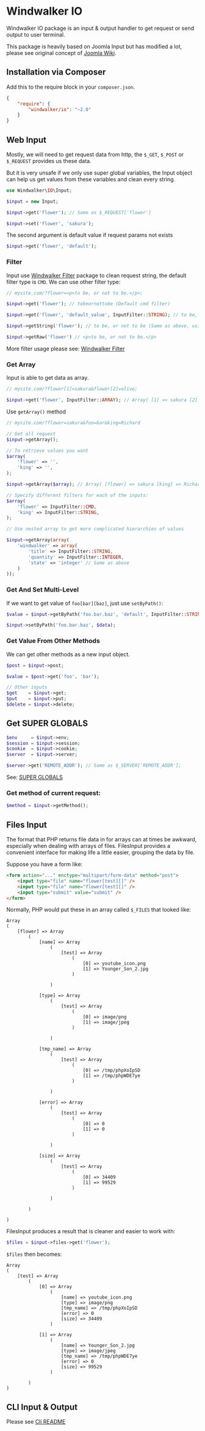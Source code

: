 # Windwalker IO

Windwalker IO package is an input & output handler to get request or send output to user terminal.

This package is heavily based on Joomla Input but has modified a lot, please see original concept of [Joomla Wiki](http://docs.joomla.org/Retrieving_request_data_using_JInput).   

## Installation via Composer

Add this to the require block in your `composer.json`.

``` json
{
    "require": {
        "windwalker/io": "~2.0"
    }
}
```

## Web Input

Mostly, we will need to get request data from http, the `$_GET`, `$_POST` or `$_REQUEST` provides us these data.

But it is very unsafe if we only use super global variables, the Input object can help us get values from these variables and clean every string.
  
``` php
use Windwalker\IO\Input;

$input = new Input;

$input->get('flower'); // Same as $_REQUEST['flower']

$input->set('flower', 'sakura');
```

The second argument is default value if request params not exists

``` php
$input->get('flower', 'default');
```

### Filter

Input use [Windwalker Filter](https://github.com/ventoviro/windwalker-filter) package to clean request string, the default filter type is `CMD`.
We can use other filter type:

``` php
// mysite.com/?flower=<p>to be, or not to be.</p>;

$input->get('flower'); // tobeornottobe (Default cmd filter)

$input->get('flower', 'default_value', InputFilter::STRING); // to be, or not to be

$input->getString('flower'); // to be, or not to be (Same as above, using magic method)

$input->getRaw('flower') // <p>to be, or not to be.</p>
```

More filter usage please see: [Windwalker Filter](https://github.com/ventoviro/windwalker-filter)

### Get Array

Input is able to get data as array. 

``` php
// mysite.com/?flower[1]=sakura&flower[2]=olive;

$input->get('flower', InputFilter::ARRAY); // Array( [1] => sakura [2] => olive)
```

Use `getArray()` method

``` php
// mysite.com/?flower=sakura&foo=bar&king=Richard

// Get all request
$input->getArray();

// To retrieve values you want
$array(
    'flower' => '',
    'king' => '',
);

$input->getArray($array); // Array( [flower] => sakura [king] => Richard)

// Specify different filters for each of the inputs:
$array(
    'flower' => InputFilter::CMD,
    'king' => InputFilter::STRING,
);

// Use nested array to get more complicated hierarchies of values

$input->getArray(array(
    'windwalker' => array(
        'title' => InputFilter::STRING,
        'quantity' => InputFilter::INTEGER,
        'state' => 'integer' // Same as above
    )
));
```

### Get And Set Multi-Level

If we want to get value of `foo[bar][baz]`, just use `setByPath()`:

``` php
$value = $input->getByPath('foo.bar.baz', 'default', InputFilter::STRING);

$input->setByPath('foo.bar.baz', $data);
```

### Get Value From Other Methods

We can get other methods as a new input object.

``` php
$post = $input->post;

$value = $post->get('foo', 'bar');

// Other inputs
$get    = $input->get;
$put    = $input->put;
$delete = $input->delete;
```

## Get SUPER GLOBALS

``` php
$env     = $input->env;
$session = $input->session;
$cookie  = $input->cookie;
$server  = $input->server;

$server->get('REMOTE_ADDR'); // Same as $_SERVER['REMOTE_ADDR'];
```

See: [SUPER GLOBALS](http://php.net/manual/en/language.variables.superglobals.php)

### Get method of current request:

``` php
$method = $input->getMethod();
```

## Files Input

The format that PHP returns file data in for arrays can at times be awkward, especially when dealing with arrays of files. 
FilesInput provides a convenient interface for making life a little easier, grouping the data by file.

Suppose you have a form like:

``` html
<form action="..." enctype="multipart/form-data" method="post">
    <input type="file" name="flower[test][]" />
    <input type="file" name="flower[test][]" />
    <input type="submit" value="submit" />
</form>
```

Normally, PHP would put these in an array called `$_FILES` that looked like:

```
Array
(
    [flower] => Array
        (
            [name] => Array
                (
                    [test] => Array
                        (
                            [0] => youtube_icon.png
                            [1] => Younger_Son_2.jpg
                        )

                )

            [type] => Array
                (
                    [test] => Array
                        (
                            [0] => image/png
                            [1] => image/jpeg
                        )

                )

            [tmp_name] => Array
                (
                    [test] => Array
                        (
                            [0] => /tmp/phpXoIpSD
                            [1] => /tmp/phpWDE7ye
                        )

                )

            [error] => Array
                (
                    [test] => Array
                        (
                            [0] => 0
                            [1] => 0
                        )

                )

            [size] => Array
                (
                    [test] => Array
                        (
                            [0] => 34409
                            [1] => 99529
                        )

                )

        )

)
```

FilesInput produces a result that is cleaner and easier to work with:

``` php
$files = $input->files->get('flower');
```

`$files` then becomes:

```
Array
(
    [test] => Array
        (
            [0] => Array
                (
                    [name] => youtube_icon.png
                    [type] => image/png
                    [tmp_name] => /tmp/phpXoIpSD
                    [error] => 0
                    [size] => 34409
                )

            [1] => Array
                (
                    [name] => Younger_Son_2.jpg
                    [type] => image/jpeg
                    [tmp_name] => /tmp/phpWDE7ye
                    [error] => 0
                    [size] => 99529
                )

        )
)
```

## CLI Input & Output

Please see [Cli README](Cli)
